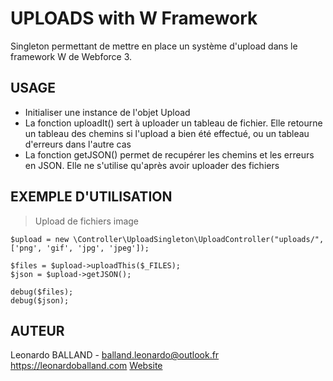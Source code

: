 # UPLOADS with W Framework
Singleton permettant de mettre en place un système d'upload dans le framework W de Webforce 3.


## USAGE
- Initialiser une instance de l'objet Upload
- La fonction uploadIt() sert à uploader un tableau de fichier. Elle retourne un tableau des chemins si l'upload a bien été effectué, ou un tableau d'erreurs dans l'autre cas
- La fonction getJSON() permet de recupérer les chemins et les erreurs en JSON. Elle ne s'utilise qu'après avoir uploader des fichiers


## EXEMPLE D'UTILISATION
> Upload de fichiers image

    $upload = new \Controller\UploadSingleton\UploadController("uploads/", ['png', 'gif', 'jpg', 'jpeg']);
            
    $files = $upload->uploadThis($_FILES);
    $json = $upload->getJSON();
            
    debug($files);
    debug($json);
    
    
## AUTEUR
Leonardo BALLAND - balland.leonardo@outlook.fr
https://leonardoballand.com
[Website](https://leonardoballand.com)